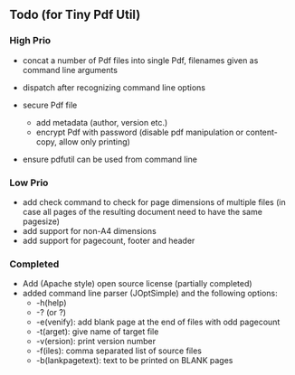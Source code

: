 ## Todo (for Tiny Pdf Util)


### High Prio

* concat a number of Pdf files into single Pdf, filenames given as command line arguments

* dispatch after recognizing command line options

* secure Pdf file
    * add metadata (author, version etc.)
    * encrypt Pdf with password (disable pdf manipulation or content-copy, allow only printing)
     
* ensure pdfutil can be used from command line 



### Low Prio

* add check command to check for page dimensions of multiple files (in case all pages of the resulting document need to have the same pagesize)
* add support for non-A4 dimensions
* add support for pagecount, footer and header


### Completed

* Add (Apache style) open source license (partially completed)
* added command line parser (JOptSimple) and the following options:
     * -h(help)
     * -? (or ?)
     * -e(venify): add blank page at the end of files with odd pagecount
     * -t(arget): give name of target file
     * -v(ersion): print version number
     * -f(iles): comma separated list of source files
     * -b(lankpagetext): text to be printed on BLANK pages

    